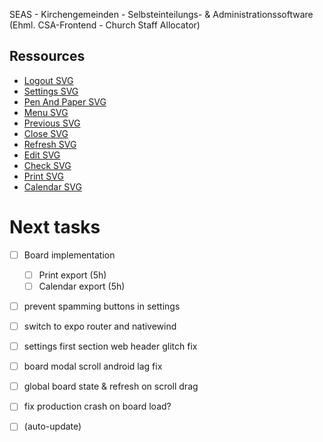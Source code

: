 SEAS - Kirchengemeinden - Selbsteinteilungs- & Administrationssoftware (Ehml. CSA-Frontend - Church Staff Allocator)

## Ressources

- [Logout SVG](https://www.svgrepo.com/svg/115080/logout)
- [Settings SVG](https://www.svgrepo.com/svg/11478/settings)
- [Pen And Paper SVG](https://www.svgrepo.com/svg/41783/pen-and-paper)
- [Menu SVG](https://www.svgrepo.com/svg/3034/menu)
- [Previous SVG](https://www.svgrepo.com/svg/79187/left-arrow)
- [Close SVG](https://www.svgrepo.com/svg/30681/close)
- [Refresh SVG](https://www.svgrepo.com/svg/76889/refresh)
- [Edit SVG](https://www.svgrepo.com/svg/56967/edit)
- [Check SVG](https://www.svgrepo.com/svg/125862/check)
- [Print SVG](https://www.svgrepo.com/svg/476458/print)
- [Calendar SVG](https://www.svgrepo.com/svg/511575/calendar-1322)

# Next tasks

- [ ] Board implementation

  - [ ] Print export (5h)
  - [ ] Calendar export (5h)

- [ ] prevent spamming buttons in settings
- [ ] switch to expo router and nativewind
- [ ] settings first section web header glitch fix
- [ ] board modal scroll android lag fix
- [ ] global board state & refresh on scroll drag
- [ ] fix production crash on board load?
- [ ] (auto-update)
